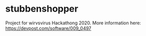# stubbenshopper

Project for wirvsvirus Hackathong 2020. More information here: https://devpost.com/software/009_0497
